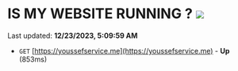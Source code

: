 # IS MY WEBSITE RUNNING ? [![](https://img.shields.io/static/v1?label=Sponsor&message=%E2%9D%A4&logo=GitHub&color=%23fe8e86)](https://github.com/sponsors/<username>)

Last updated: **12/23/2023, 5:09:59 AM**

- `GET` [https://youssefservice.me](https://youssefservice.me) - **Up** (853ms)
